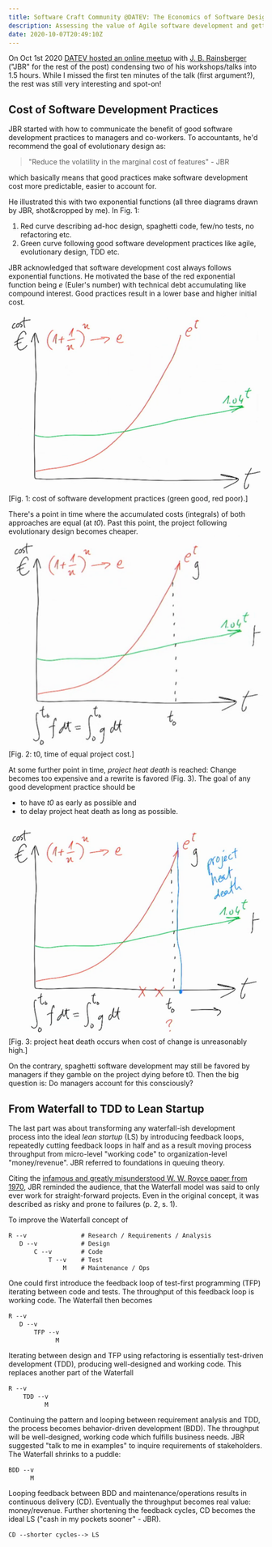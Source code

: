 ```yaml
---
title: Software Craft Community @DATEV: The Economics of Software Design / Manufacturing Slack by J. B. Rainsberger
description: Assessing the value of Agile software development and getting there
date: 2020-10-07T20:49:10Z
---
```


On Oct 1st 2020 [DATEV hosted an online meetup](https://ti.to/scc-datev/jbrains/en) with [J. B. Rainsberger](https://www.jbrains.ca) ("JBR" for the rest of the post) condensing two of his workshops/talks into 1.5 hours.
While I missed the first ten minutes of the talk (first argument?), the rest was still very interesting and spot-on!

## Cost of Software Development Practices

JBR started with how to communicate the benefit of good software development practices to managers and co-workers. To accountants, he'd recommend the goal of evolutionary design as:

> "Reduce the volatility in the marginal cost of features" - JBR

which basically means that good practices make software development cost more predictable, easier to account for.

He illustrated this with two exponential functions (all three diagrams drawn by JBR, shot&amp;cropped by me). In Fig. 1:

1. Red curve describing ad-hoc design, spaghetti code, few/no tests, no refactoring etc.
2. Green curve following good software development practices like agile, evolutionary design, TDD etc.

JBR acknowledged that software development cost always follows exponential functions.
He motivated the base of the red exponential function being *e* (Euler's number) with technical debt accumulating like compound interest. Good practices result in a lower base and higher initial cost.

![Two exponential functions for software development cost](00_two_functions.png)
[Fig. 1: cost of software development practices (green good, red poor).]

There's a point in time where the accumulated costs (integrals) of both approaches are equal (at *t0*). Past this point, the project following evolutionary design becomes cheaper.
![Equal cost of both approaches at t0](01_t0_equal_cost.png)
[Fig. 2: t0, time of equal project cost.]

At some further point in time, *project heat death* is reached: Change becomes too expensive and a rewrite is favored (Fig. 3). The goal of any good development practice should be

* to have *t0* as early as possible and
* to delay project heat death as long as possible.

![Project heat death](02_project_heat_death.png)
[Fig. 3: project heat death occurs when cost of change is unreasonably high.]

On the contrary, spaghetti software development may still be favored by managers if they gamble on the project dying before t0. Then the big question is: Do managers account for this consciously?

## From Waterfall to TDD to Lean Startup

The last part was about transforming any waterfall-ish development process into the ideal *lean startup* (LS) by introducing feedback loops, repeatedly cutting feedback loops in half and as a result moving process throughput from micro-level "working code" to organization-level "money/revenue". JBR referred to foundations in queuing theory.

Citing the [infamous and greatly misunderstood W. W. Royce paper from 1970](http://www-scf.usc.edu/~csci201/lectures/Lecture11/royce1970.pdf), JBR reminded the audience, that the Waterfall model was said to only ever work for straight-forward projects. Even in the original concept, it was described as risky and prone to failures (p. 2, s. 1).

To improve the Waterfall concept of

```
R --v               # Research / Requirements / Analysis
   D --v            # Design
       C --v        # Code
           T --v    # Test
               M    # Maintenance / Ops
```

One could first introduce the feedback loop of test-first programming (TFP) iterating between code and tests. The throughput of this feedback loop is working code. The Waterfall then becomes

```
R --v
   D --v
       TFP --v
             M
```

Iterating between design and TFP using refactoring is essentially test-driven development (TDD), producing well-designed and working code. This replaces another part of the Waterfall

```
R --v
    TDD --v
          M
```

Continuing the pattern and looping between requirement analysis and TDD, the process becomes behavior-driven development (BDD). The throughput will be well-designed, working code which fulfills business needs. JBR suggested "talk to me in examples" to inquire requirements of stakeholders. The Waterfall shrinks to a puddle:

```
BDD --v
      M
```

Looping feedback between BDD and maintenance/operations results in continuous delivery (CD). Eventually the throughput becomes real value: money/revenue. Further shortening the feedback cycles, CD becomes the ideal LS ("cash in my pockets sooner" - JBR).

```
CD --shorter cycles--> LS
```
